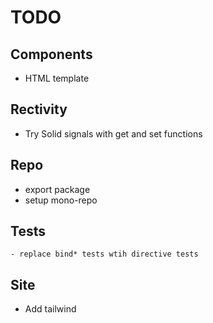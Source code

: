 # TODO

## Components
- HTML template

## Rectivity
- Try Solid signals with get and set functions

## Repo
- export package
- setup mono-repo

## Tests
    - replace bind* tests wtih directive tests

## Site
- Add tailwind
